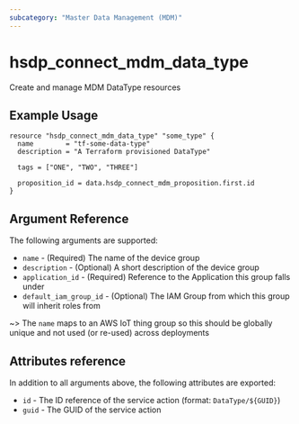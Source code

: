 ```yaml
---
subcategory: "Master Data Management (MDM)"
---
```


# hsdp_connect_mdm_data_type

Create and manage MDM DataType resources

## Example Usage

```hcl
resource "hsdp_connect_mdm_data_type" "some_type" {
  name        = "tf-some-data-type"
  description = "A Terraform provisioned DataType"
  
  tags = ["ONE", "TWO", "THREE"]
  
  proposition_id = data.hsdp_connect_mdm_proposition.first.id
}
```

## Argument Reference

The following arguments are supported:

* `name` - (Required) The name of the device group
* `description` - (Optional) A short description of the device group
* `application_id` - (Required) Reference to the Application this group falls under
* `default_iam_group_id` - (Optional) The IAM Group from which this group will inherit roles from

~> The `name` maps to an AWS IoT thing group so this should be globally unique and not used (or re-used) across deployments

## Attributes reference

In addition to all arguments above, the following attributes are exported:

* `id` - The ID reference of the service action (format: `DataType/${GUID}`)
* `guid` - The GUID of the service action
